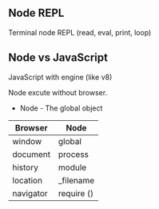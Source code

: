 ## Node REPL

Terminal node REPL (read, eval, print, loop)

## Node vs JavaScript

JavaScript with engine (like v8)

Node excute without browser.

* Node - The global object


| Browser | Node |
|-------|--------
| window | global |
| document | process |
| history | module |
| location | _filename |
| navigator | require () |

